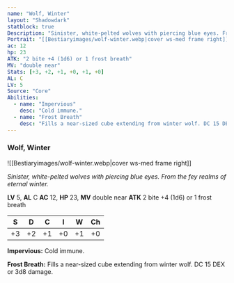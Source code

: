 ```yaml
---
name: "Wolf, Winter"
layout: "Shadowdark"
statblock: true
Description: "Sinister, white-pelted wolves with piercing blue eyes. From the fey realms of eternal winter."
Portrait: "[[Bestiaryimages/wolf-winter.webp|cover ws-med frame right]]"
ac: 12
hp: 23
ATK: "2 bite +4 (1d6) or 1 frost breath"
MV: "double near"
Stats: [+3, +2, +1, +0, +1, +0]
AL: C
LV: 5
Source: "Core"
Abilities:
  - name: "Impervious"
    desc: "Cold immune."
  - name: "Frost Breath"
    desc: "Fills a near-sized cube extending from winter wolf. DC 15 DEX or 3d8 damage."
---
```


### Wolf, Winter

![[Bestiaryimages/wolf-winter.webp|cover ws-med frame right]]

_Sinister, white-pelted wolves with piercing blue eyes. From the fey realms of eternal winter._

**LV** 5, **AL** C
**AC** 12, **HP** 23, **MV** double near
**ATK** 2 bite +4 (1d6) or 1 frost breath

|  S  |  D  |  C  |  I  |  W  |  Ch  |
|:---:|:---:|:---:|:---:|:---:|:----:|
| +3 | +2 | +1 | +0 | +1 | +0 |

**Impervious:** Cold immune.

**Frost Breath:** Fills a near-sized cube extending from winter wolf. DC 15 DEX or 3d8 damage.


